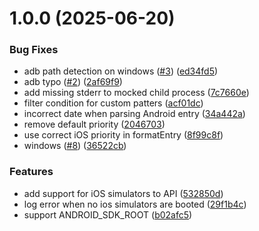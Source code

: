 # 1.0.0 (2025-06-20)


### Bug Fixes

* adb path detection on windows ([#3](https://github.com/wix-incubator/logkitty/issues/3)) ([ed34fd5](https://github.com/wix-incubator/logkitty/commit/ed34fd5e5803e5a9c9e3255d3c0558a02f2f1466))
* adb typo ([#2](https://github.com/wix-incubator/logkitty/issues/2)) ([2af69f9](https://github.com/wix-incubator/logkitty/commit/2af69f9f99fbc176859992eaba03e31c80a34951))
* add missing stderr to mocked child process ([7c7660e](https://github.com/wix-incubator/logkitty/commit/7c7660edc783eb350f1e9991d5e7f8c19dfe6e26))
* filter condition for custom patters ([acf01dc](https://github.com/wix-incubator/logkitty/commit/acf01dcac2bc386491dde09a85d66faa3db44719))
* incorrect date when parsing Android entry ([34a442a](https://github.com/wix-incubator/logkitty/commit/34a442a61fdd36b51127506f79e3cbb4f9dc80c4))
* remove default priority ([2046703](https://github.com/wix-incubator/logkitty/commit/204670300e3cf9e284d650388772c1d6edf2a550))
* use correct iOS priority in formatEntry ([8f99c8f](https://github.com/wix-incubator/logkitty/commit/8f99c8f65bde024e56f692410376496e13381b98))
* windows ([#8](https://github.com/wix-incubator/logkitty/issues/8)) ([36522cb](https://github.com/wix-incubator/logkitty/commit/36522cb4528befbfc4d12aa41efdca8f37009b77))


### Features

* add support for iOS simulators to API ([532850d](https://github.com/wix-incubator/logkitty/commit/532850d84f3a30606d94b9211fa584fb6100179d))
* log error when no ios simulators are booted ([29f1b4c](https://github.com/wix-incubator/logkitty/commit/29f1b4c929efac48910742d3da8f5f1b4ec2fd5c))
* support ANDROID_SDK_ROOT ([b02afc5](https://github.com/wix-incubator/logkitty/commit/b02afc5f16c7d0b58585467e73945cb5b30ab8eb))
